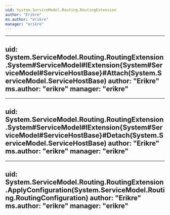 ```yaml
---
uid: System.ServiceModel.Routing.RoutingExtension
author: "Erikre"
ms.author: "erikre"
manager: "erikre"
---
```


---
uid: System.ServiceModel.Routing.RoutingExtension.System#ServiceModel#IExtension{System#ServiceModel#ServiceHostBase}#Attach(System.ServiceModel.ServiceHostBase)
author: "Erikre"
ms.author: "erikre"
manager: "erikre"
---

---
uid: System.ServiceModel.Routing.RoutingExtension.System#ServiceModel#IExtension{System#ServiceModel#ServiceHostBase}#Detach(System.ServiceModel.ServiceHostBase)
author: "Erikre"
ms.author: "erikre"
manager: "erikre"
---

---
uid: System.ServiceModel.Routing.RoutingExtension.ApplyConfiguration(System.ServiceModel.Routing.RoutingConfiguration)
author: "Erikre"
ms.author: "erikre"
manager: "erikre"
---
